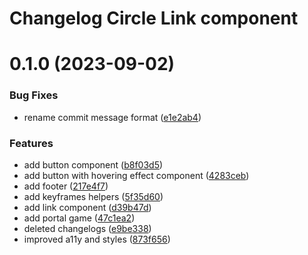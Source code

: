 # Changelog Circle Link component

# 0.1.0 (2023-09-02)

### Bug Fixes

- rename commit message format ([e1e2ab4](https://github.com/sauldeleon/portfolio-blog/commit/e1e2ab404bbd2c32f3508d1ed8197b3fbff93cb9))

### Features

- add button component ([b8f03d5](https://github.com/sauldeleon/portfolio-blog/commit/b8f03d549e75ca2055a076c7b06416b91bbf00f4))
- add button with hovering effect component ([4283ceb](https://github.com/sauldeleon/portfolio-blog/commit/4283ceb3329722ce4f6c856da48a9e4a4f65c36b))
- add footer ([217e4f7](https://github.com/sauldeleon/portfolio-blog/commit/217e4f726a6d491cf3d0c8d088c99646960b98f3))
- add keyframes helpers ([5f35d60](https://github.com/sauldeleon/portfolio-blog/commit/5f35d60841de4e459298d705ea25b16c63dba4a6))
- add link component ([d39b47d](https://github.com/sauldeleon/portfolio-blog/commit/d39b47dba6c1cc14982aa66d8e0375b7357ff1cc))
- add portal game ([47c1ea2](https://github.com/sauldeleon/portfolio-blog/commit/47c1ea27030f88479a1f7eab1bc15842c960725c))
- deleted changelogs ([e9be338](https://github.com/sauldeleon/portfolio-blog/commit/e9be33836ee47b6505ad94d21f4be21855a7fa0d))
- improved a11y and styles ([873f656](https://github.com/sauldeleon/portfolio-blog/commit/873f656587f50df8e29ad526fdc68fea0b2c9784))
